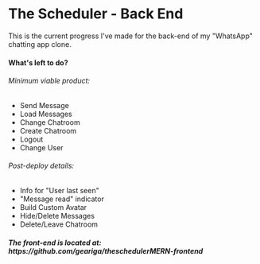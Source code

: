 <h1>The Scheduler - Back End</h1>
<p>
  This is the current progress I've made for the back-end of my "WhatsApp" chatting app clone.
</p>
<h4>What's left to do?</h4>
<h6>Minimum viable product:</h6>
<ul>
  <li>Send Message</li>
  <li>Load Messages</li>
  <li>Change Chatroom</li>
  <li>Create Chatroom</li>
  <li>Logout</li>
  <li>Change User</li>
</ul>
<h6>Post-deploy details:</h6>
<ul>
  <li>Info for "User last seen"</li>
  <li>"Message read" indicator</li>
  <li>Build Custom Avatar</li>
  <li>Hide/Delete Messages</li>
  <li>Delete/Leave Chatroom</li>
</ul>

<h5>The front-end is located at: https://github.com/geariga/theschedulerMERN-frontend</h5>
